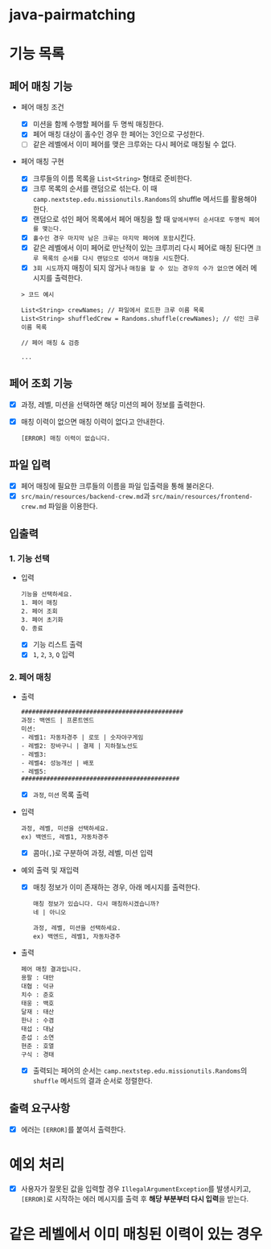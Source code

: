 # java-pairmatching

# 기능 목록

## 페어 매칭 기능

- 페어 매칭 조건

  - [x] 미션을 함께 수행할 페어를 두 명씩 매칭한다.
  - [x] 페어 매칭 대상이 홀수인 경우 한 페어는 3인으로 구성한다.
  - [ ] 같은 레벨에서 이미 페어를 맺은 크루와는 다시 페어로 매칭될 수 없다.

- 페어 매칭 구현

  - [x] 크루들의 이름 목록을 `List<String>` 형태로 준비한다.
  - [x] 크루 목록의 순서를 랜덤으로 섞는다. 이 때 `camp.nextstep.edu.missionutils.Randoms`의 shuffle 메서드를 활용해야 한다.
  - [x] 랜덤으로 섞인 페어 목록에서 페어 매칭을 할 때 `앞에서부터 순서대로 두명씩 페어를 맺는다.`
  - [x] `홀수인 경우 마지막 남은 크루는 마지막 페어에 포함`시킨다.
  - [x] 같은 레벨에서 이미 페어로 만난적이 있는 크루끼리 다시 페어로 매칭 된다면 `크루 목록의 순서를 다시 랜덤으로 섞어서 매칭을 시도`한다.
  - [x] `3회 시도`까지 매칭이 되지 않거나 `매칭을 할 수 있는 경우의 수가 없으면` 에러 메시지를 출력한다.

  ```
  > 코드 예시

  List<String> crewNames; // 파일에서 로드한 크루 이름 목록
  List<String> shuffledCrew = Randoms.shuffle(crewNames); // 섞인 크루 이름 목록

  // 페어 매칭 & 검증

  ...
  ```

## 페어 조회 기능

- [x] 과정, 레벨, 미션을 선택하면 해당 미션의 페어 정보를 출력한다.
- [x] 매칭 이력이 없으면 매칭 이력이 없다고 안내한다.

  ```
  [ERROR] 매칭 이력이 없습니다.
  ```

## 파일 입력

- [x] 페어 매칭에 필요한 크루들의 이름을 파일 입출력을 통해 불러온다.
- [x] `src/main/resources/backend-crew.md`과 `src/main/resources/frontend-crew.md` 파일을 이용한다.

## 입출력

### 1. 기능 선택

- 입력

  ```
  기능을 선택하세요.
  1. 페어 매칭
  2. 페어 조회
  3. 페어 초기화
  Q. 종료
  ```

  - [x] 기능 리스트 출력
  - [x] `1`, `2`, `3`, `Q` 입력

### 2. 페어 매칭

- 출력

  ```
  #############################################
  과정: 백엔드 | 프론트엔드
  미션:
  - 레벨1: 자동차경주 | 로또 | 숫자야구게임
  - 레벨2: 장바구니 | 결제 | 지하철노선도
  - 레벨3:
  - 레벨4: 성능개선 | 배포
  - 레벨5:
  ############################################
  ```

  - [x] `과정`, `미션` 목록 출력

- 입력

  ```
  과정, 레벨, 미션을 선택하세요.
  ex) 백엔드, 레벨1, 자동차경주
  ```

  - [x] 콤마(`,`)로 구분하여 과정, 레벨, 미션 입력

- 예외 출력 및 재입력

  - [x] 매칭 정보가 이미 존재하는 경우, 아래 메시지를 출력한다.

    ```
    매칭 정보가 있습니다. 다시 매칭하시겠습니까?
    네 | 아니오
    ```

    ```
    과정, 레벨, 미션을 선택하세요.
    ex) 백엔드, 레벨1, 자동차경주
    ```

- 출력

  ```
  페어 매칭 결과입니다.
  용팔 : 대만
  대협 : 덕규
  치수 : 준호
  태웅 : 백호
  달재 : 태산
  한나 : 수겸
  태섭 : 대남
  준섭 : 소연
  현준 : 호열
  구식 : 경태
  ```

  - [x] 출력되는 페어의 순서는 `camp.nextstep.edu.missionutils.Randoms`의 `shuffle` 메서드의 결과 순서로 정렬한다.

## 출력 요구사항

- [x] 에러는 `[ERROR]`를 붙여서 출력한다.

# 예외 처리

- [x] 사용자가 잘못된 값을 입력할 경우 `IllegalArgumentException`를 발생시키고, `[ERROR]`로 시작하는 에러 메시지를 출력 후 **해당 부분부터 다시 입력**을 받는다.

# 같은 레벨에서 이미 매칭된 이력이 있는 경우

